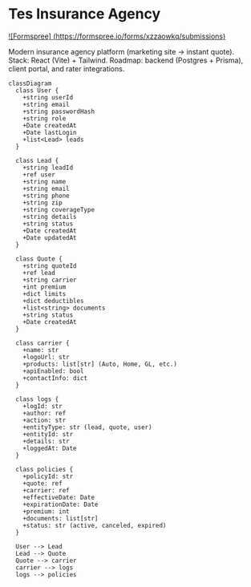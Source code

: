 


# Tes Insurance Agency

[![Formspree] (https://formspree.io/forms/xzzaowkq/submissions)](<LINK>) 

Modern insurance agency platform (marketing site → instant quote).  
Stack: React (Vite) + Tailwind. Roadmap: backend (Postgres + Prisma), client portal, and rater integrations.


```mermaid
classDiagram
  class User {
    +string userId
    +string email
    +string passwordHash
    +string role
    +Date createdAt
    +Date lastLogin
    +list<Lead> leads
  }

  class Lead {
    +string leadId
    +ref user
    +string name
    +string email
    +string phone
    +string zip
    +string coverageType
    +string details
    +string status
    +Date createdAt
    +Date updatedAt
  }

  class Quote {
    +string quoteId
    +ref lead
    +string carrier
    +int premium
    +dict limits
    +dict deductibles
    +list<string> documents
    +string status
    +Date createdAt
  }

  class carrier {
    +name: str
    +logoUrl: str
    +products: list[str] (Auto, Home, GL, etc.)
    +apiEnabled: bool
    +contactInfo: dict
  }

  class logs {
    +logId: str
    +author: ref
    +action: str
    +entityType: str (lead, quote, user)
    +entityId: str
    +details: str
    +loggedAt: Date
  }

  class policies {
    +policyId: str
    +quote: ref
    +carrier: ref
    +effectiveDate: Date
    +expirationDate: Date
    +premium: int
    +documents: list[str]
    +status: str (active, canceled, expired)
  }

  User --> Lead
  Lead --> Quote
  Quote --> carrier
  carrier --> logs
  logs --> policies

